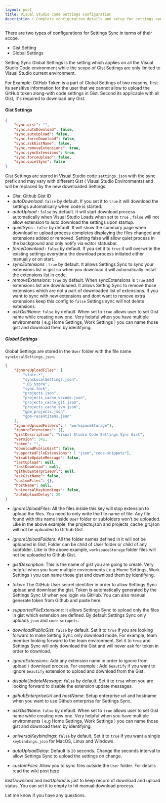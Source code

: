 ```yaml
---
layout: post
title: Visual Studio Code Settings Configuration
description : Complete configuration details and setup for settings sync.
---
```




There are two types of configurations for Settings Sync in terms of their scope.

- Gist Setting
- Global Settings

Setting Sync Global Settings is the setting which applies on all the Visual Studio Code environment while the scope of Gist Settings are only limited to Visual Studio current environment.

For Example: GitHub Token is a part of Global Settings of two reasons, first its sensitive information for the user that we cannot allow to upload the GitHub token along-with code settings in Gist. Second its applicable with all Gist, it's required to download any Gist.

#### Gist Settings

```json
{  
    "sync.gist": "",
    "sync.autoDownload": false,
    "sync.autoUpload": false,
    "sync.forceDownload": false,
    "sync.askGistName": false,
    "sync.removeExtensions": true,
    "sync.syncExtensions": true,
    "sync.forceUpload": false,
    "sync.quietSync": false
}
```



Gist Settings are stored in Visual Studio code `settings.json` with the sync prefix and may vary with different Gist ( Visual Studio Environments) and will be replaced by the new downloaded Settings.

- *Gist*: Github Gist ID
- *autoDownload*: `false` by default. If you set it to `true` it will download the settings automatically when code is started.
- *autoUpload* : `false` by default. It will start download process automatically when Visual Studio Loads when set to `true` , `false` will not allow extension to auto download the settings upon startup.
- *quietSync* : `false` by default. It will show the summary page when download or upload process completes displaying the files changed and extensions added or removed. Setting false will allow quiet process in the background and only notify via editor statusbar.
- *forceDownload* : `false` by default. If you set it to `true` it will overwrite the existing settings everytime the download process initiated either manually or on start.
- *syncExtensions* : `true` by default. It allows Settings Sync to sync your extensions list in gist so when you download it will automatically install the extensions list in code.
- *removeExtensions*: `true` by default. When syncExtensions is `true` and extensions list are downloaded. It allows Setting Sync to remove those extensions which are not a part of downloaded list of extensions. If you want to sync with new extensions and dont want to remove extra extensions keep this config to `false` Settings sync will not delete extensions.
- *askGistName*: `false` by default. When set to `true` allows user to set Gist name while creating new one. Very helpful when you have multiple environments ( e.g Home Settings, Work Settings ) you can name those gist and download them by identifying.



##### Global Settings

Global Settings are stored in the `User` folder with the file name `syncLocalSettings.json`.

```json
{
    "ignoreUploadFiles": [
        "state.*",
        "syncLocalSettings.json",
        ".DS_Store",
        "sync.lock",
        "projects.json",
        "projects_cache_vscode.json",
        "projects_cache_git.json",
        "projects_cache_svn.json",
        "gpm_projects.json",
        "gpm-recentItems.json"
    ],
    "ignoreUploadFolders": [ "workspaceStorage"],
    "ignoreExtensions": [],
    "gistDescription": "Visual Studio Code Settings Sync Gist",
    "version": 341,
    "token": "",
    "downloadPublicGist": false,
    "supportedFileExtensions": [ "json","code-snippets"],
    "disableUpdateMessage": false,
    "lastUpload": null,
    "lastDownload": null,
    "githubEnterpriseUrl": null,
    "askGistName": false,
    "customFiles": {},
    "hostName": null,
    "universalKeybindings": false,
    "autoUploadDelay": 20
}
```

- *ignoreUploadFiles*: All the files inside this key will stop extension to upload the files. You need to only write the file name of file. Any file found with this name inside `User` folder or subfolders won’t be uploaded. Like in the above example, the projects.json and projects_cache_git.json will not be uploaded to Github Gist.

- *ignoreUploadFolders*: All the folder names defined in it will not be uploaded in Gist, Folder can be child of User folder or child of any subfolder. Like in the above example, `workspaceStorage` folder files will not be uploaded to Github Gist.

- *gistDescription*: This is the name of gist you are going to create. Very helpful when you have multiple environments ( e.g Home Settings, Work Settings ) you can name those gist and download them by identifying.

- *token*: The GitHub User secret identifier in order to allow Settings Sync upload and download the gist. Token is automatically generated by the Settings Sync UI when you login via GitHub. You can also manual generate token from Github and paste here.

- *supportedFileExtensions*: It allows Settings Sync to upload only the files in gist which extension are defined. By default Settings Sync only uploads `json` and `code-snippets`.

- *downloadPublicGist*: `false` by default. Set it to `true` if you are looking forward to make Setting Sync only download mode. For example, team member looking forward to the team environment. Set it to `true` and Settings Sync will only download the Gist and will never ask for token in order to download.

- *ignoreExtensions*: Add any extension name in order to ignore from upload / download process. For example : Add `beautify` if you want to ignore `beautify` extension to upload and download from the Gist.

- *disableUpdateMessage*: `false` by default. Set it to `true` when you are looking forward to disable the extension update messages.

- *githubEnterpriseUrl* and *hostName*: Setup enterprise url and hostname when you want to use Github enterprise for Settings Sync.

- *askGistName*: `false` by default. When set to `true` allows user to set Gist name while creating new one. Very helpful when you have multiple environments ( e.g Home Settings, Work Settings ) you can name those gist and download them by identifying.

- *universalKeybindings*: `false` by default. Set it to `true` if you want a single `keybindings.json` for MacOS, Linux and Windows.

- *autoUploadDelay*: Default is `20` seconds. Change the seconds interval to allow Settings Sync to upload the settings on change.

- *customFiles*: Allow you to sync files outside the `User` folder. For details read the wiki post [here](https://github.com/shanalikhan/code-settings-sync/wiki/Custom-Sync)




*lastDownload* and *lastUpload* is just to keep record of download and upload status. You can set it to empty to hit manual download process.


Let me know if you have any questions.
